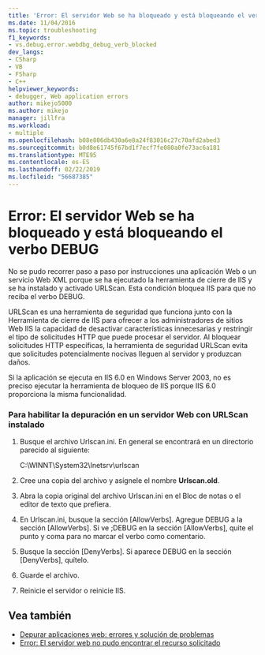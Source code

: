 ```yaml
---
title: 'Error: El servidor Web se ha bloqueado y está bloqueando el verbo DEBUG | Microsoft Docs'
ms.date: 11/04/2016
ms.topic: troubleshooting
f1_keywords:
- vs.debug.error.webdbg_debug_verb_blocked
dev_langs:
- CSharp
- VB
- FSharp
- C++
helpviewer_keywords:
- debugger, Web application errors
author: mikejo5000
ms.author: mikejo
manager: jillfra
ms.workload:
- multiple
ms.openlocfilehash: b08e806db430a6e8a24f83016c27c70afd2abed3
ms.sourcegitcommit: b0d8e61745f67bd1f7ecf7fe080a0fe73ac6a181
ms.translationtype: MTE95
ms.contentlocale: es-ES
ms.lasthandoff: 02/22/2019
ms.locfileid: "56687385"
---
```

# <a name="error-the-web-server-has-been-locked-down-and-is-blocking-the-debug-verb"></a>Error: El servidor Web se ha bloqueado y está bloqueando el verbo DEBUG
No se pudo recorrer paso a paso por instrucciones una aplicación Web o un servicio Web XML porque se ha ejecutado la herramienta de cierre de IIS y se ha instalado y activado URLScan. Esta condición bloquea IIS para que no reciba el verbo DEBUG.

 URLScan es una herramienta de seguridad que funciona junto con la Herramienta de cierre de IIS para ofrecer a los administradores de sitios Web IIS la capacidad de desactivar características innecesarias y restringir el tipo de solicitudes HTTP que puede procesar el servidor. Al bloquear solicitudes HTTP específicas, la herramienta de seguridad URLScan evita que solicitudes potencialmente nocivas lleguen al servidor y produzcan daños.

 Si la aplicación se ejecuta en IIS 6.0 en Windows Server 2003, no es preciso ejecutar la herramienta de bloqueo de IIS porque IIS 6.0 proporciona la misma funcionalidad.

### <a name="to-enable-debugging-on-a-web-server-with-urlscan-installed"></a>Para habilitar la depuración en un servidor Web con URLScan instalado

1.  Busque el archivo Urlscan.ini. En general se encontrará en un directorio parecido al siguiente:

     C:\WINNT\System32\Inetsrv\urlscan

2.  Cree una copia del archivo y asígnele el nombre **Urlscan.old**.

3.  Abra la copia original del archivo Urlscan.ini en el Bloc de notas o el editor de texto que prefiera.

4.  En Urlscan.ini, busque la sección [AllowVerbs]. Agregue DEBUG a la sección [AllowVerbs]. Si ve ;DEBUG en la sección [AllowVerbs], quite el punto y coma para no marcar el verbo como comentario.

5.  Busque la sección [DenyVerbs]. Si aparece DEBUG en la sección [DenyVerbs], quítelo.

6.  Guarde el archivo.

7.  Reinicie el servidor o reinicie IIS.

## <a name="see-also"></a>Vea también
- [Depurar aplicaciones web: errores y solución de problemas](../debugger/debugging-web-applications-errors-and-troubleshooting.md)
- [Error: El servidor web no pudo encontrar el recurso solicitado](../debugger/error-the-web-server-could-not-find-the-requested-resource.md)